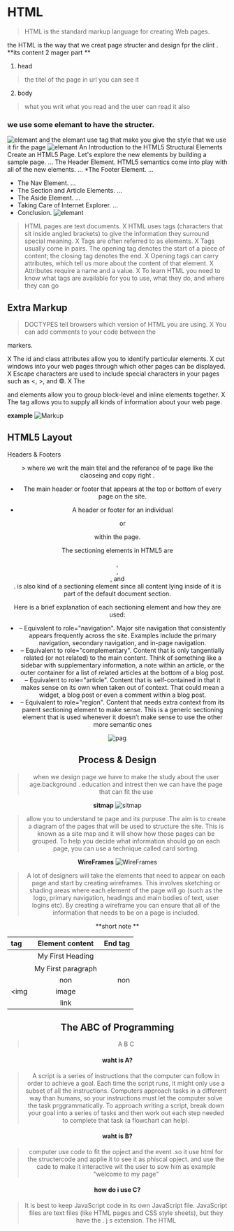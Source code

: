 # HTML 
> HTML is the standard markup language for creating Web pages.

the HTML is the way that we creat page structer and design fpr the clint .
**its content 2 mager part **
1. head
>the titel of the page in url you can see it 

2. body 
> what you writ what you read and the user can read it also 
### we use some elemant to have the structer.
![elemant](https://www.jaimebutler.ch/jb-edit/wp-content/uploads/2014/07/Basic-HTML.png)
and the elemant use tag that make you give the style that we use it fir the page 
![elemant](https://upload.wikimedia.org/wikipedia/commons/c/ca/HTMLtags.png)
An Introduction to the HTML5 Structural Elements
Create an HTML5 Page. Let's explore the new elements by building a sample page. ...
The Header Element. HTML5 semantics come into play with all of the new elements. ...
*The Footer Element. ...
* The Nav Element. ...
* The Section and Article Elements. ...
* The Aside Element. ...
* Taking Care of Internet Explorer. ...
* Conclusion.
![elemant](https://i.pinimg.com/originals/46/e2/1c/46e21c46e7001fca6554cd45562268fa.jpg)
>HTML pages are text documents.
X HTML uses tags (characters that sit inside angled
brackets) to give the information they surround special
meaning.
X Tags are often referred to as elements.
X Tags usually come in pairs. The opening tag denotes
the start of a piece of content; the closing tag denotes
the end.
X Opening tags can carry attributes, which tell us more
about the content of that element.
X Attributes require a name and a value.
X To learn HTML you need to know what tags are
available for you to use, what they do, and where they
can go

## Extra Markup
>DOCTYPES tell browsers which version of HTML you
are using.
X You can add comments to your code between the
<!-- and --> markers.
X The id and class attributes allow you to identify
particular elements.
X <iframes> cut windows into your web pages through
which other pages can be displayed.
X Escape characters are used to include special
characters in your pages such as <, >, and ©.
X The <div> and <span> elements allow you to group
block-level and inline elements together.
X The <meta> tag allows you to supply all kinds of
information about your web page.

**example**
![Markup](https://miro.medium.com/max/1088/1*hneiM8u7FCuMkNu8pWOcYQ.png)



## HTML5 Layout
Headers & Footers
<header> <footer>
> where we writ the main titel and the referance of te page like the claoseing and copy right .

* The main header or footer
that appears at the top or
bottom of every page on the
site.

* A header or footer for an
individual <article> or
<section> within the page.


The sectioning elements in HTML5 are <nav>, <aside>, <article>, and <section>. <body> is also kind of a sectioning element since all content lying inside of it is part of the default document section.

Here is a brief explanation of each sectioning element and how they are used:

* <nav> – Equivalent to role="navigation". Major site navigation that consistently appears frequently across the site. Examples include the primary navigation, secondary navigation, and in-page navigation.

* <aside> – Equivalent to role="complementary". Content that is only tangentially related (or not related) to the main content. Think of something like a sidebar with supplementary information, a note within an article, or the outer container for a list of related articles at the bottom of a blog post.

* <article> – Equivalent to role="article". Content that is self-contained in that it makes sense on its own when taken out of context. That could mean a widget, a blog post or even a comment within a blog post.

* <section> – Equivalent to role="region". Content that needs extra context from its parent sectioning element to make sense. This is a generic sectioning element that is used whenever it doesn’t make sense to use the other more semantic ones

![pag](https://1.bp.blogspot.com/-byyR6UhzRlw/XqPR9QUH12I/AAAAAAAACf8/_h6ITaQ45h0dazPFuifNqe7OSMFNbZopgCLcBGAsYHQ/s1600/HTML%2Blayout.png)

## Process & Design
> when we design page we have to make the study about the user age.background . education and intrest then we can have the page that can fit the use

**sitmap**
![sitmap](https://blog.phaisarn.com/wp-content/uploads/2013/05/slickmap-css-sitemap.jpg)
> allow you to understand te page and its purpuse .The aim is to create a diagram
of the pages that will be used
to structure the site. This is
known as a site map and it will
show how those pages can be
grouped.
To help you decide what
information should go on each
page, you can use a technique
called card sorting.


**WireFrames**
![WireFrames](https://upload.wikimedia.org/wikipedia/commons/4/47/Profilewireframe.png)

> A lot of designers will take the
elements that need to appear on
each page and start by creating
wireframes. This involves
sketching or shading areas
where each element of the page
will go (such as the logo, primary
navigation, headings and main
bodies of text, user logins etc).
By creating a wireframe you can
ensure that all of the information
that needs to be on a page is
included.


**short note **

|  tag | Element content | 	End tag |
| :---         |     :---:      |          ---: |
| <h1>  | My First Heading     | </h1>   |
| <p>     | My First paragraph   | </p>      |
| <br>   | non   | non      |
| <img   | image      |
| <a>     | link   | </a>      |



## The ABC of Programming
> A B C
 

#### waht is A?
>A script is a series of instructions that the computer
can follow in order to achieve a goal.
Each time the script runs, it might only use a subset of
all the instructions.
Computers approach tasks in a different way than
humans, so your instructions must let the computer
solve the task prggrammatically.
To approach writing a script, break down your goal into
a series of tasks and then work out each step needed
to complete that task (a flowchart can help). 

#### waht is B?
> computer use code to fit the opject and the event .so it use html for the structercode and applie it to see it as phiscal opject.
and use the cade to make it interactive wit the user to sow him as example "welcome to my page"


#### how do i use C?
> It is best to keep JavaScript code in its own JavaScript
file. JavaScript files are text files (like HTML pages and
CSS style sheets), but they have the . j s extension.
The HTML <script> element is used in HTML pages
to tell the browser to load the JavaScript file (rather like
the <link> element can be used to load a CSS file).
If you view the source code of the page in the browser,
the JavaScript will not have changed the HTML,
because the script works with the model of the web
page that the browser has created. 

![c](https://www.10bestdesign.com/blog/content/images/2018/03/30.png)



## short quiz 
 1. What does HTML stand for?


2.what is HTML element for the largest heading?



 3.what is HTML element for inserting a line break?


4. how to use HTML for adding a background color?


## fill-in-the-blank
1. HTML element to define important text........

2. HTML element to define emphasized text.......

3.Which character is used to indicate an end tag?.......

4. deign the page befor start up ......

5. head.bady.header and footer are HTML ........



*** for more please click***
[w3school](https://www.w3schools.com/html/html_elements.asp)
and 
[java](file:///C:/Users/user/Desktop/javascript_and_jquery_interactive_jon_du.pdf)
and 
[html](https://files.slack.com/files-pri/TNGRRLUMA-F01VBUGB18S/html_css.pdf)


**best regards**
qusai alqaisi 


ggggggg
